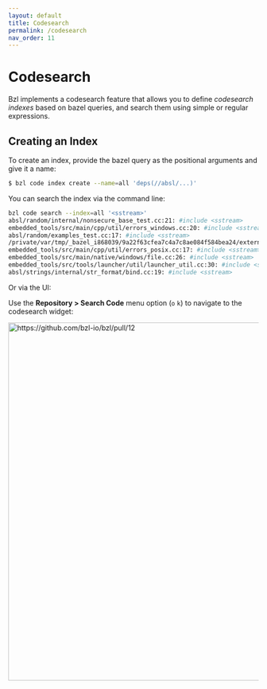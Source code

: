 ```yaml
---
layout: default
title: Codesearch
permalink: /codesearch
nav_order: 11
---
```


# Codesearch

Bzl implements a codesearch feature that allows you to define *codesearch indexes* based on bazel queries, and search them using simple or regular expressions.

## Creating an Index

To create an index, provide the bazel query as the positional arguments and give it a name:

```sh 
$ bzl code index create --name=all 'deps(//absl/...)'
```

You can search the index via the command line:

```sh
bzl code search --index=all '<sstream>'
absl/random/internal/nonsecure_base_test.cc:21: #include <sstream>
embedded_tools/src/main/cpp/util/errors_windows.cc:20: #include <sstream>
absl/random/examples_test.cc:17: #include <sstream>
/private/var/tmp/_bazel_i868039/9a22f63cfea7c4a7c8ae084f584bea24/external/com_github_google_benchmark/src/sysinfo.cc:59: #include <sstream>
embedded_tools/src/main/cpp/util/errors_posix.cc:17: #include <sstream>
embedded_tools/src/main/native/windows/file.cc:26: #include <sstream>
embedded_tools/src/tools/launcher/util/launcher_util.cc:30: #include <sstream>
absl/strings/internal/str_format/bind.cc:19: #include <sstream>
```

Or via the UI:

Use the **Repository > Search Code** menu option (`o` `k`) to navigate to the codesearch widget:

<img width="720" alt="https://github.com/bzl-io/bzl/pull/12" src="https://user-images.githubusercontent.com/50580/106353568-c095c280-62a8-11eb-9b98-e0a4f4484db9.gif">
